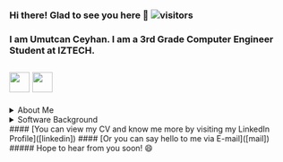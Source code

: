 ### Hi there! Glad to see you here 👋 ![visitors](https://visitor-badge.glitch.me/badge?page_id=${umutcanceyhan7}.${umutcanceyhan7}) 
### I am Umutcan Ceyhan. I am a 3rd Grade Computer Engineer Student at IZTECH.
## [<img width="36px" src="https://img.icons8.com/color/344/linkedin.png"/>][linkedin] [<img width="36px" src="https://img.icons8.com/color/344/gmail--v1.png"/>][mail]
<details>
 <summary>About Me</summary>
#### I am 21 and I'm currently working on my Personal Growth. Trying to increase my communication and leadership skills.
 
 
</details>
<details>
 <summary>Software Background</summary>
 
#### The ones that I have experienced with: 
![React Native](https://img.shields.io/badge/react_native-%2320232a.svg?style=for-the-badge&logo=react&logoColor=%2361DAFB)![Heroku](https://img.shields.io/badge/heroku-%23430098.svg?style=for-the-badge&logo=heroku&logoColor=white)![C](https://img.shields.io/badge/c-%2300599C.svg?style=for-the-badge&logo=c&logoColor=white)![CSS3](https://img.shields.io/badge/css3-%231572B6.svg?style=for-the-badge&logo=css3&logoColor=white)![HTML5](https://img.shields.io/badge/html5-%23E34F26.svg?style=for-the-badge&logo=html5&logoColor=white)![Java](https://img.shields.io/badge/java-%23ED8B00.svg?style=for-the-badge&logo=java&logoColor=white)![JavaScript](https://img.shields.io/badge/javascript-%23323330.svg?style=for-the-badge&logo=javascript&logoColor=%23F7DF1E)![Markdown](https://img.shields.io/badge/markdown-%23000000.svg?style=for-the-badge&logo=markdown&logoColor=white)![PHP](https://img.shields.io/badge/php-%23777BB4.svg?style=for-the-badge&logo=php&logoColor=white)![Python](https://img.shields.io/badge/python-3670A0?style=for-the-badge&logo=python&logoColor=ffdd54)![Shell Script](https://img.shields.io/badge/shell_script-%23121011.svg?style=for-the-badge&logo=gnu-bash&logoColor=white)![Bootstrap](https://img.shields.io/badge/bootstrap-%23563D7C.svg?style=for-the-badge&logo=bootstrap&logoColor=white)![Expo](https://img.shields.io/badge/expo-1C1E24?style=for-the-badge&logo=expo&logoColor=#D04A37)![jQuery](https://img.shields.io/badge/jquery-%230769AD.svg?style=for-the-badge&logo=jquery&logoColor=white)![Laravel](https://img.shields.io/badge/laravel-%23FF2D20.svg?style=for-the-badge&logo=laravel&logoColor=white)![NodeJS](https://img.shields.io/badge/node.js-6DA55F?style=for-the-badge&logo=node.js&logoColor=white)
#### The ones that I am trying to gain experience
![React](https://img.shields.io/badge/react-%2320232a.svg?style=for-the-badge&logo=react&logoColor=%2361DAFB) ![Flutter](https://img.shields.io/badge/Flutter-%2302569B.svg?style=for-the-badge&logo=Flutter&logoColor=white)![Dart](https://img.shields.io/badge/dart-%230175C2.svg?style=for-the-badge&logo=dart&logoColor=white)![Spring](https://img.shields.io/badge/spring-%236DB33F.svg?style=for-the-badge&logo=spring&logoColor=white)
 
</details>
#### [You can view my CV and know me more by visiting my LinkedIn Profile]([linkedin])
#### [Or you can say hello to me via E-mail]([mail])
<!-- ##### And here is my GitHub Stats 
<img height="180em" src="https://github-readme-stats.vercel.app/api?username=umutcanceyhan7&show_icons=true&hide_border=true&&count_private=true&include_all_commits=true" />
-->
##### Hope to hear from you soon! 😄

[linkedin]: https://www.linkedin.com/in/umutcanceyhan/
[mail]: mailto:umutcanceyhan@gmail.com

